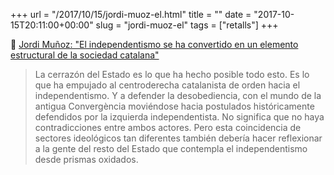 +++
url = "/2017/10/15/jordi-muoz-el.html"
title = ""
date = "2017-10-15T20:11:00+00:00"
slug = "jordi-muoz-el"
tags = ["retalls"]
+++

📎 [Jordi Muñoz: "El independentismo se ha convertido en un elemento estructural de la sociedad catalana"](http://www.publico.es/politica/entrevista-jordi-munoz-independentismo-convertido-elemento-estructural-sociedad-catalana.html)

> La cerrazón del Estado es lo que ha hecho posible todo esto. Es lo que ha empujado al centroderecha catalanista de orden hacia el independentismo. Y a defender la desobediencia, con el mundo de la antigua Convergència moviéndose hacia postulados históricamente defendidos por la izquierda independentista. No significa que no haya contradicciones entre ambos actores. Pero esta coincidencia de sectores ideológicos tan diferentes también debería hacer reflexionar a la gente del resto del Estado que contempla el independentismo desde prismas oxidados.
